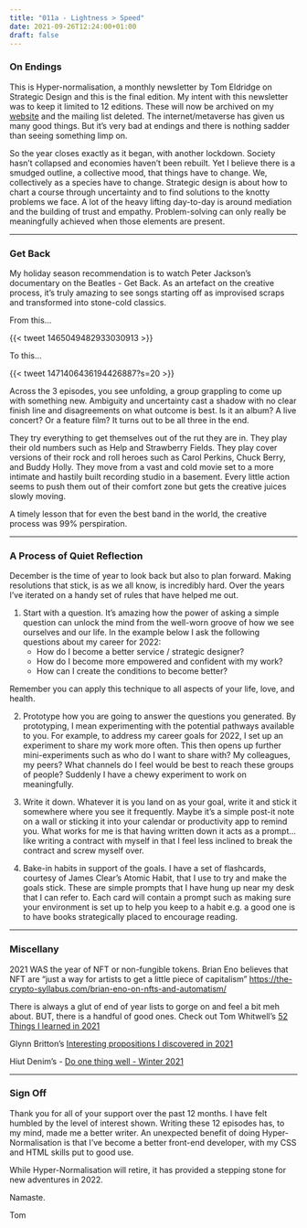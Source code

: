 ```yaml
---
title: "011a - Lightness > Speed"
date: 2021-09-26T12:24:00+01:00
draft: false
---
```


### On Endings

This is Hyper-normalisation, a monthly newsletter by Tom Eldridge on Strategic Design and this is the final edition. My intent with this newsletter was to keep it limited to 12 editions. These will now be archived on my [website](https://www.strategyxdesign.co.uk/work) and the mailing list deleted. The internet/metaverse has given us many good things. But it’s very bad at endings and there is nothing sadder than seeing something limp on. 

So the year closes exactly as it began, with another lockdown. Society hasn’t collapsed and economies haven’t been rebuilt. Yet I believe there is a smudged outline, a collective mood, that things have to change. We, collectively as a species have to change. Strategic design is about how to chart a course through uncertainty and to find solutions to the knotty problems we face. A lot of the heavy lifting day-to-day is around mediation and the building of trust and empathy. Problem-solving can only really be meaningfully achieved when those elements are present. 

- - - 

### Get Back 

My holiday season recommendation is to watch Peter Jackson’s documentary on the Beatles - Get Back. As an artefact on the creative process, it’s truly amazing to see songs starting off as improvised scraps and transformed into stone-cold classics.

From this... 

{{< tweet 1465049482933030913 >}}

To this... 

{{< tweet 1471406436194426887?s=20 >}}

Across the 3 episodes, you see unfolding, a group grappling to come up with something new. Ambiguity and uncertainty cast a shadow with no clear finish line and disagreements on what outcome is best. Is it an album? A live concert? Or a feature film? It turns out to be all three in the end.

They try everything to get themselves out of the rut they are in. They play their old numbers such as Help and Strawberry Fields. They play cover versions of their rock and roll heroes such as Carol Perkins, Chuck Berry, and Buddy Holly. They move from a vast and cold movie set to a more intimate and hastily built recording studio in a basement. Every little action seems to push them out of their comfort zone but gets the creative juices slowly moving. 

A timely lesson that for even the best band in the world, the creative process was 99% perspiration.

- - - 

### A Process of Quiet Reflection

December is the time of year to look back but also to plan forward. Making resolutions that stick, is as we all know, is incredibly hard. Over the years I’ve iterated on a handy set of rules that have helped me out.

1. Start with a question. It’s amazing how the power of asking a simple question can unlock the mind from the well-worn groove of how we see ourselves and our life. In the example below I ask the following questions about my career for 2022:
	* How do I become a better service / strategic designer?
	* How do I become more empowered and confident with my work?
	* How can I create the conditions to become better?

Remember you can apply this technique to all aspects of your life, love, and health. 

2. Prototype how you are going to answer the questions you generated. By prototyping, I mean experimenting with the potential pathways available to you. For example, to address my career goals for 2022, I set up an experiment to share my work more often. This then opens up further mini-experiments such as who do I want to share with? My colleagues, my peers? What channels do I feel would be best to reach these groups of people? Suddenly I have a chewy experiment to work on meaningfully. 

3. Write it down. Whatever it is you land on as your goal, write it and stick it somewhere where you see it frequently. Maybe it’s a simple post-it note on a wall or sticking it into your calendar or productivity app to remind you. What works for me is that having written down it acts as a prompt… like writing a contract with myself in that I feel less inclined to break the contract and screw myself over.

4. Bake-in habits in support of the goals. I have a set of flashcards, courtesy of James Clear’s Atomic Habit, that I use to try and make the goals stick. These are simple prompts that I have hung up near my desk that I can refer to. Each card will contain a prompt such as making sure your environment is set up to help you keep to a habit e.g. a good one is to have books strategically placed to encourage reading. 

- - - 

### Miscellany

2021 WAS the year of NFT or non-fungible tokens. Brian Eno believes that NFT are “just a way for artists to get a little piece of capitalism” https://the-crypto-syllabus.com/brian-eno-on-nfts-and-automatism/ 

There is always a glut of end of year lists to gorge on and feel a bit meh about. BUT, there is a handful of good ones. Check out Tom Whitwell’s [52 Things I learned in 2021](https://medium.com/fluxx-studio-notes/52-things-i-learned-in-2021-8481c4e0d409)

Glynn Britton’s [Interesting propositions I discovered in 2021](https://glyndot.medium.com/interesting-propositions-i-discovered-in-2021-3c89a9fe8931)

Hiut Denim’s - [Do one thing well - Winter 2021](https://medium.com/small-giants/do-one-thing-well-list-winter-2021-f02cdc0e855e)

- - - 

### Sign Off

Thank you for all of your support over the past 12 months. I have felt humbled by the level of interest shown. Writing these 12 episodes has, to my mind, made me a better writer. An unexpected benefit of doing Hyper-Normalisation is that I’ve become a better front-end developer, with my CSS and HTML skills put to good use.

While Hyper-Normalisation will retire, it has provided a stepping stone for new adventures in 2022. 

Namaste. 

Tom